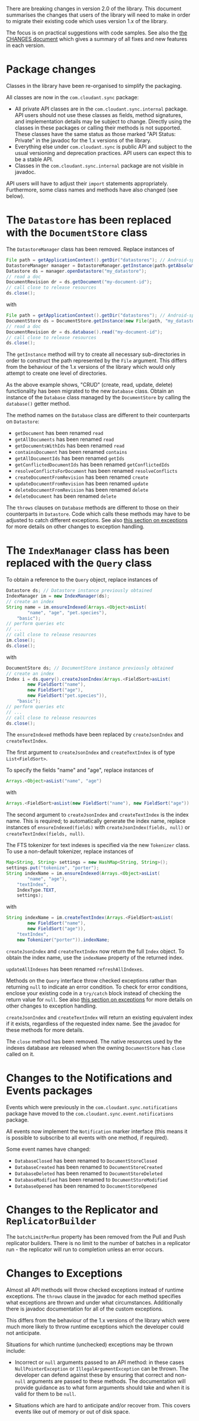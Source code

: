 There are breaking changes in version 2.0 of the library. This
document summarises the changes that users of the library will need to
make in order to migrate their existing code which uses version 1.x of
the library.

The focus is on practical suggestions with code samples. See also
the [the CHANGES document](../CHANGES.md) which gives a summary of all
fixes and new features in each version.

# Package changes

Classes in the library have been re-organised to simplify the packaging.

All classes are now in the `com.cloudant.sync` package:

* All private API classes are in the `com.cloudant.sync.internal`
  package. API users should not use these classes as fields, method
  signatures, and implementation details may be subject to
  change. Directly using the classes in these packages or calling
  their methods is not supported. These classes have the same status
  as those marked "API Status: Private" in the javadoc for the 1.x
  versions of the library.
* Everything else under `com.cloudant.sync` is public API and subject
  to the usual versioning and deprecation practices. API users can
  expect this to be a stable API.
* Classes in the `com.cloudant.sync.internal` package are not visible
  in javadoc.

API users will have to adjust their `import` statements
appropriately. Furthermore, some class names and methods have also
changed (see below).

# The `Datastore` has been replaced with the `DocumentStore` class

The `DatastoreManager` class has been removed. Replace instances of

```java
File path = getApplicationContext().getDir("datastores"); // Android-specific
DatastoreManager manager = DatastoreManager.getInstance(path.getAbsolutePath());
Datastore ds = manager.openDatastore("my_datastore");
// read a doc
DocumentRevision dr = ds.getDocument("my-document-id");
// call close to release resources
ds.close();
```

with

```java
File path = getApplicationContext().getDir("datastores"); // Android-specific
DocumentStore ds = DocumentStore.getInstance(new File(path, "my_datastore"));
// read a doc
DocumentRevision dr = ds.database().read("my-document-id");
// call close to release resources
ds.close();
```

The `getInstance` method will try to create all necessary
sub-directories in order to construct the path represented by the
`File` argument. This differs from the behaviour of the 1.x versions
of the library which would only attempt to create one level of
directories.

As the above example shows, "CRUD" (create, read, update, delete)
functionality has been migrated to the new `Database` class. Obtain an
instance of the `Database` class managed by the `DocumentStore` by calling
the `database()` getter method.

The method names on the `Database` class are different to their
counterparts on `Datastore`:

* `getDocument` has been renamed `read`
* `getAllDocuments` has been renamed `read`
* `getDocumentsWithIds` has been renamed `read`
* `containsDocument` has been renamed `contains`
* `getAllDocumentIds` has been renamed `getIds`
* `getConflictedDocumentIds` has been renamed `getConflictedIds`
* `resolveConflictsForDocument` has been renamed `resolveConflicts`
* `createDocumentFromRevision` has been renamed `create`
* `updateDocumentFromRevision` has been renamed `update`
* `deleteDocumentFromRevision` has been renamed `delete`
* `deleteDocument` has been renamed `delete`

The `throws` clauses on `Database` methods are different to those on
their counterparts in `Datastore`. Code which calls these methods may
have to be adjusted to catch different exceptions. See
also [this section on exceptions](#changes-to-exceptions) for more
details on other changes to exception handling.

# The `IndexManager` class has been replaced with the `Query` class

To obtain a reference to the `Query` object, replace instances of

```java
Datastore ds; // Datastore instance previously obtained
IndexManager im = new IndexManager(ds);
// create an index
String name = im.ensureIndexed(Arrays.<Object>asList(
        "name", "age", "pet.species"),
    "basic");
// perform queries etc
// ...
// call close to release resources
im.close();
ds.close();
```

with

```java
DocumentStore ds; // DocumentStore instance previously obtained
// create an index
Index i = ds.query().createJsonIndex(Arrays.<FieldSort>asList(
        new FieldSort("name"),
        new FieldSort("age"),
        new FieldSort("pet.species")),
    "basic");
// perform queries etc
// ...
// call close to release resources
ds.close();
```

The `ensureIndexed` methods have been replaced by `createJsonIndex`
and `createTextIndex`.

The first argument to `createJsonIndex` and `createTextIndex` is of type
`List<FieldSort>`.

To specify the fields "name" and "age", replace instances of

```java
Arrays.<Object>asList("name", "age")
```

with

```java
Arrays.<FieldSort>asList(new FieldSort("name"), new FieldSort("age"))
```

The second argument to `createJsonIndex` and `createTextIndex` is the
index name. This is required; to automatically generate the index
name, replace instances of `ensureIndexed(fields)` with
`createJsonIndex(fields, null)` or `createTextIndex(fields, null)`.

The FTS tokenizer for text indexes is specified via the new
`Tokenizer` class. To use a non-default tokenizer, replace instances
of

```java
Map<String, String> settings = new HashMap<String, String>();		
settings.put("tokenize", "porter");		
String indexName = im.ensureIndexed(Arrays.<Object>asList(
        "name", "age"),		
    "textIndex",		
    IndexType.TEXT,		
    settings);
```

with

```java
String indexName = im.createTextIndex(Arrays.<FieldSort>asList(
        new FieldSort("name"), 
        new FieldSort("age")),
    "textIndex",
    new Tokenizer("porter")).indexName;
```

`createJsonIndex` and `createTextIndex` now return the full `Index`
object. To obtain the index name, use the `indexName` property of the
returned index.

`updateAllIndexes` has been renamed `refreshAllIndexes`.

Methods on the `Query` interface throw checked exceptions rather than
returning `null` to indicate an error condition. To check for error
conditions, enclose your existing code in a `try/catch` block instead of
checking the return value for `null`. See
also [this section on exceptions](#changes-to-exceptions) for more
details on other changes to exception handling.

`createJsonIndex` and `createTextIndex` will return an existing
equivalent index if it exists, regardless of the requested index
name. See the javadoc for these methods for more details.

The `close` method has been removed. The native resources used by the
indexes database are released when the owning `DocumentStore` has
`close` called on it.

# Changes to the Notifications and Events packages

Events which were previously in the `com.cloudant.sync.notifications`
package have moved to the `com.cloudant.sync.event.notifications`
package.

All events now implement the `Notification` marker interface (this
means it is possible to subscribe to all events with one method, if
required).

Some event names have changed:

* `DatabaseClosed` has been renamed to `DocumentStoreClosed`
* `DatabaseCreated` has been renamed to `DocumentStoreCreated`
* `DatabaseDeleted` has been renamed to `DocumentStoreDeleted`
* `DatabaseModified` has been renamed to `DocumentStoreModified`
* `DatabaseOpened` has been renamed to `DocumentStoreOpened`

# Changes to the Replicator and `ReplicatorBuilder`

The `batchLimitPerRun` property has been removed from the Pull and
Push replicator builders. There is no limit to the number of batches
in a replicator run - the replicator will run to completion unless an
error occurs.

# Changes to Exceptions

Almost all API methods will throw checked exceptions instead of
runtime exceptions. The `throws` clause in the javadoc for each method
specifies what exceptions are thrown and under what
circumstances. Additionally there is javadoc documentation for all of
the custom exceptions.

This differs from the behaviour of the 1.x versions of the library
which were much more likely to throw runtime exceptions which the
developer could not anticipate.

Situations for which runtime (unchecked) exceptions may be thrown include:

* Incorrect or `null` arguments passed to an API method: in these
  cases `NullPointerException` or `IllegalArgumentException` can be
  thrown. The developer can defend against these by ensuring that
  correct and non-`null` arguments are passed to these methods. The
  documentation will provide guidance as to what form arguments should
  take and when it is valid for them to be `null`.

* Situations which are hard to anticipate and/or recover from. This
  covers events like out of memory or out of disk space.
